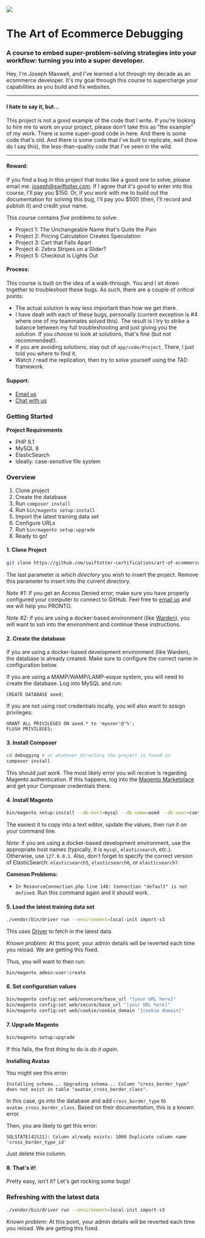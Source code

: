 ![](pub/media/course-title.png)

# The Art of Ecommerce Debugging
### A course to embed super-problem-solving strategies into your workflow: turning you into a super developer.

Hey, I'm Joseph Maxwell, and I've learned a lot through my decade as an ecommerce developer.
It's my goal through this course to supercharge your capabilities as you build and fix websites.

---
#### I hate to say it, but...
This project is not a good example of the code that I  write. If you're looking to hire me to work on your project,
please don't take this as "the example" of my work. There is some super-good code in here. And there is
some code that's old. And there is some code that I've built to replicate, well (how do I say this), the less-than-quality
code that I've seen in the wild.

---

#### Reward:
If you find a bug in this project that looks like a good one to solve, please email me: joseph@swiftotter.com. If I
agree that it's good to enter into this course, I'll pay you $150. Or, if you work with me to build out the documentation
for solving this bug, I'll pay you $500 (then, I'll record and publish it) and credit your name.

This course contains *five* problems to solve:

* Project 1: The Unchangeable Name that's Quite the Pain
* Project 2: Pricing Calculation Creates Speculation
* Project 3: Cart that Falls Apart
* Project 4: Zebra Stripes on a Slider?
* Project 5: Checkout is Lights Out

#### Process:
This course is built on the idea of a walk-through. You and I sit down together to troubleshoot these bugs. As such,
there are a couple of _critical_ points:
* The actual solution is way less important than how we get there.
* I have dealt with each of these bugs, personally (current exception is #4 
  where one of my teammates solved this). The result is I try to strike a 
  balance between my full troubleshooting and just giving you the solution. 
  If you choose to look at solutions, that's fine (but not recommended!).
* If you are avoiding solutions, stay out of `app/code/Project`. There, I 
  just told you where to find it.
* Watch / read the replication, then try to solve yourself using the TAD 
  framework.

#### Support:
* [Email us](mailto:learning@swiftotter.com)
* [Chat with us](https://join.slack.com/t/certifications-hq/shared_invite/zt-dhfoqfqv-Gbs972TAuMnakJK8Q8GWpw)

### Getting Started

**Project Requirements**
* PHP 8.1
* MySQL 8
* ElasticSearch
* Ideally: case-sensitive file system

### Overview
1. Clone project 
2. Create the database
3. Run `composer install`
4. Run `bin/magento setup:install`
5. Import the latest training data set
6. Configure URLs
7. Run `bin/magento setup:upgrade`
8. Ready to go!

#### 1. Clone Project
```bash
git clone https://github.com/swiftotter-certifications/art-of-ecommerce-debugging debugging
```

The last parameter is _which directory_ you wish to insert the project. Remove this parameter
to insert into the current directory.

_Note #1:_ If you get an Access Denied error, make sure you have properly configured your computer 
to connect to GitHub. Feel free to [email us](mailto:learning@swiftotter.com) and we will help 
you PRONTO.

_Note #2_: if you are using a docker-based environment
(like [Warden](https://docs.warden.dev/environments/magento2.html)), you will want to ssh into
the environment and continue these instructions.

#### 2. Create the database
If you are using a docker-based development environment (like Warden), the database is already 
created. Make sure to configure the correct name in configuration below.

If you are using a MAMP/WAMP/LAMP-esque system, you will need to create the database. Log into 
MySQL and run:
```mysql
CREATE DATABASE aoed;
```

If you are not using root credentials locally, you will also want to assign privileges:
```mysql
GRANT ALL PRIVILEGES ON aoed.* to 'myuser'@'%';
FLUSH PRIVILEGES;
```

#### 3. Install Composer
```bash
cd debugging # or whatever directory the project is found in
composer install
```

This should _just work_. The most likely error you will receive is regarding Magento 
authentication. If this happens, log into the
[Magento Marketplace](https://marketplace.magento.com/) and get your Composer credentials there.

#### 4. Install Magento
```bash
bin/magento setup:install --db-host=mysql --db-name=aoed --db-user=canthelpyouhere --db-password=orhereeither --search-engine=elasticsearch7  --elasticsearch-host=elasticsearch --admin-user=admin_username --admin-password=admin_password --admin-email="me@me.com" --admin-firstname=Great --admin-lastname=Developer
```

The easiest it to copy into a text editor, update the values, then run it on your command line.

_Note:_ if you are using a docker-based development environment, use the appropriate host names (typically, it is `mysql`, `elasticsearch`, etc.).
Otherwise, use `127.0.0.1`. Also, don't forget to specify the correct version of ElasticSearch: `elasticsearch5`, `elasticsearch6`, or `elasticsearch7`.

**Common Problems:**
* `In ResourceConnection.php line 148: Connection "default" is not defined`. Run this command again and it should work.                                      

#### 5. Load the latest training data set
```bash
./vendor/bin/driver run --environment=local-init import-s3
```

This uses [Driver](https://github.com/SwiftOtter/Driver) to fetch in the latest data.

_Known problem:_ At this point, your admin details will be reverted each time you reload. We are getting this
fixed.

Thus, you will want to then run:
```
bin/magento admin:user:create
```

#### 6. Set configuration values
```bash
bin/magento config:set web/unsecure/base_url "[your URL here]"
bin/magento config:set web/secure/base_url "[your URL here]"
bin/magento config:set web/cookie/cookie_domain "[cookie domain]"
```

#### 7. Upgrade Magento
```bash
bin/magento setup:upgrade
```

If this fails, the first thing to do is _do it again_.

**Installing Avatax**

You might see this error:
```
Installing schema... Upgrading schema... Column "cross_border_type" does not exist in table "avatax_cross_border_class".
```

In this case, go into the database and add `cross_border_type` to `avatax_cross_border_class`. 
Based on their documentation, this is a known error.

Then, you are likely to get this error:
```
SQLSTATE[42S21]: Column already exists: 1060 Duplicate column name 'cross_border_type_id'
```

Just delete this column.

#### 8. That's it!
Pretty easy, isn't it? Let's get rocking some bugs!

### Refreshing with the latest data
```bash
./vendor/bin/driver run --environment=local-init import-s3
```

_Known problem:_ At this point, your admin details will be reverted each time you reload. We are getting this
fixed.

